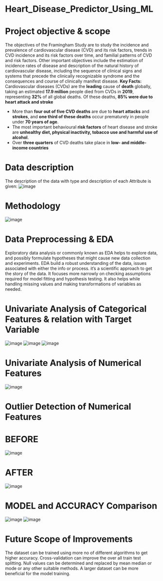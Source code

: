 # Heart_Disease_Predictor_Using_ML
# Project objective & scope
The objectives of the Framingham Study are to study the incidence and prevalence of cardiovascular disease (CVD) and its risk factors, trends in CVD incidence and its risk factors over time, and familial patterns of CVD and risk factors. Other important objectives include the estimation of incidence rates of disease and description of the natural history of cardiovascular disease, including the sequence of clinical signs and systems that precede the clinically recognizable syndrome and the consequences and course of clinically manifest disease.
**Key Facts:**
Cardiovascular diseases (CVDs) are the **leading** cause of **death** globally, taking an estimated **17.9 million** people died from CVDs in **2019**, representing **32%** of all global deaths. Of these deaths, **85% were due to heart attack and stroke**
*   More than **four out of five CVD deaths** are due to **heart attacks** and **strokes**, and **one third of these deaths** occur prematurely in people under **70 years of age**.
*   The most important behavioural **risk factors** of heart disease and stroke are **unhealthy diet, physical inactivity, tobacco use and harmful use of alcohol**.
*   Over **three quarters** of CVD deaths take place in **low- and middle-income countries**
# Data description
The description of the data with type and description of each Attribute is given:
![image](https://github.com/user-attachments/assets/13d26043-42db-4a38-a9d1-641ffbd4eced)
# Methodology
![image](https://github.com/user-attachments/assets/d1a3fd10-da96-4fd7-991a-58badca98548)
# Data Preprocessing & EDA
Exploratory data analysis or commonly known as EDA helps to explore data, and possibly formulate hypotheses that might cause new data collection and experiments. EDA build a robust understanding of the data, issues associated with either the info or process. it’s a scientific approach to get the story of the data.
It focuses more narrowly on checking assumptions required for model fitting and hypothesis testing. It also helps while handling missing values and making transformations of variables as needed.
# Univariate Analysis of Categorical Features & relation with Target Variable
![image](https://github.com/user-attachments/assets/b94c1406-640e-454f-bc01-3f1117131af1)
![image](https://github.com/user-attachments/assets/bd78fcea-9b09-411b-9a43-c2dbfb6e34e3)
![image](https://github.com/user-attachments/assets/643f7c0e-470e-485d-8086-4b6e19b1cddf)
# Univariate Analysis of Numerical Features
![image](https://github.com/user-attachments/assets/4e62e5a0-c793-4c64-a36a-85d6aefe792d)
# Outlier Detection of Numerical Features
# BEFORE
![image](https://github.com/user-attachments/assets/24bc3be1-e882-408e-ba8b-e0ecf67f4c98)
# AFTER
![image](https://github.com/user-attachments/assets/1e7a8e85-ca75-42c4-869e-9348fb391bc7)
# MODEL and ACCURACY Comparison
![image](https://github.com/user-attachments/assets/d7907675-27f4-4e3a-8c9c-12cf9f968264)
![image](https://github.com/user-attachments/assets/f876e4cf-ed47-4028-b838-78e2566db320)
# Future Scope of Improvements
The dataset can be trained using more no of different algorithms to get higher accuracy.
Cross-validation can improve the over all train test splitting.
Null values can be determined and replaced by mean median or mode or any other suitable methods.
A larger dataset can be more beneficial for the model training.

















